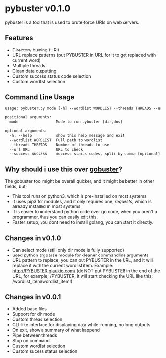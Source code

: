 # pybuster v0.1.0

pybuster is a tool that is used to brute-force URIs on web servers.

## Features

- Directory busting (URI)
- URL replace patterns (put PYBUSTER in URL for it to get replaced with current word)
- Multiple threads
- Clean data outputting
- Custom success status code selection
- Custom wordlist selection

## Command Line Usage

```txt
usage: pybuster.py mode [-h] --wordlist WORDLIST --threads THREADS --url URL [--success SUCCESS]

positional arguments:
  mode                 Mode to run pybuster [dir,dns]

optional arguments:
  -h, --help           show this help message and exit
  --wordlist WORDLIST  Full path to wordlist
  --threads THREADS    Number of threads to use
  --url URL            URL to check
  --success SUCCESS    Success status codes, split by comma [optional]
```

## Why should i use this over [gobuster](https://github.com/OJ/gobuster)?

The gobuster tool might be overall quicker, and it might be better in other fields, but;

- This tool runs on python3, which is pre-installed on most systems
- It uses pip3 for modules, and it only requires one, *requests*, which is already installed in most systems
- It is easier to understand python code over go code, when you aren't a programmer, thus you can easily edit this.
- Faster setup, you dont need to install golang, you can start it directly.

## Changes in v0.1.0

- Can select mode (still only dir mode is fully supported)
- used python argparse module for cleaner commandline arguments
- URL pattern to replace, you can put PYBUSTER in the URL, and it will replace it with the current wordlist item. Example: <http://PYBUSTER.glaukio.com/> (do NOT put PYBUSTER in the end of the URL, for example; /PYBUSTER, it will start checking the URL like this; /wordlist_item/wordlist_item!)

## Changes in v0.0.1

- Added base files
- Support for dir mode
- Custom thread selection
- CLI-like interface for displaying data while-running, no long outputs
- On exit, show a summary of what happend
- Pipe between threads
- Stop on command
- Custom wordlist selection
- Custom sucess status selection
